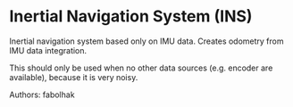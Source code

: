 # Inertial Navigation System (INS)
Inertial navigation system based only on IMU data. Creates odometry from IMU data integration.

This should only be used when no other data sources (e.g. encoder are available), because it is very noisy.

Authors:
  fabolhak
